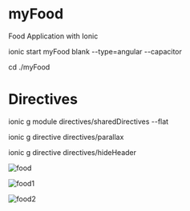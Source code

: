 # myFood

Food Application with Ionic 

ionic start myFood blank --type=angular --capacitor

cd ./myFood

# Directives

ionic g module directives/sharedDirectives --flat

ionic g directive directives/parallax 

ionic g directive directives/hideHeader
 
 
![food](https://user-images.githubusercontent.com/97443736/182106176-24ba60db-07a9-475a-9faf-592f58bf3a9b.PNG)

![food1](https://user-images.githubusercontent.com/97443736/182106453-2a43590b-8f1f-4585-a863-c1d30f9e3a4a.PNG)

![food2](https://user-images.githubusercontent.com/97443736/182106190-be0cc46c-6018-4700-b3ec-8422229be779.PNG)
